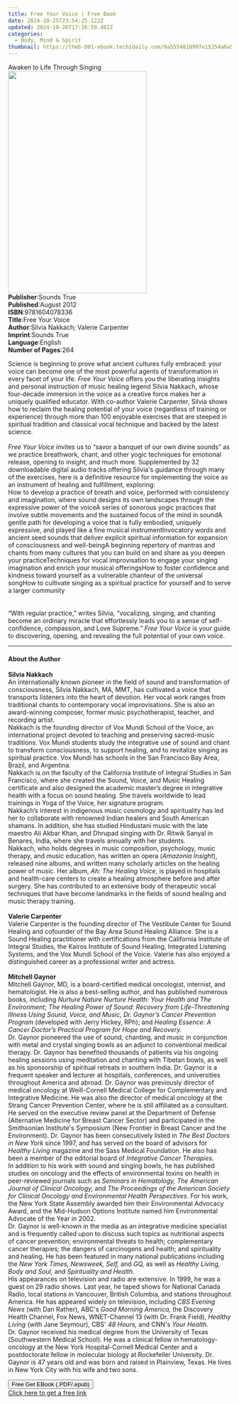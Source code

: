 ```yaml
---
title: Free Your Voice | Free Book
date: 2024-10-25T23:54:25.122Z
updated: 2024-10-26T17:16:59.482Z
categories:
  - Body, Mind & Spirit
thumbnail: https://thmb-001-ebook.techidaily.com/9a5554818997e15354a6a548fe489c27eee6989095082348366bdc5218f18e9f.jpg
---
```

<main id="book-container">
  <div class="flex flex-col">
    <div class="book-brief flex-1 py-6 px-4 sm:p-6 md:py-10 md:px-8">
      <!-- brief-->
      <div class="book-brief-main">Awaken to Life Through Singing</div>
    </div>
    <div
      class="book-meta-info flex-1 grid gap-4 col-start-1 col-end-3 row-start-1 sm:mb-6 sm:grid-cols-4 lg:gap-6 lg:col-start-2 lg:row-end-6 lg:row-span-6 lg:mb-0"
    >
      <div
        class="book-meta-info-left place-content-center mt-4 p-4 text-sm leading-6 col-start-2 col-span-2 dark:text-slate-400"
      >
        <img
          class="w-full h-500 object-cover rounded-lg sm:h-255 sm:col-span-2 lg:col-span-full"
          src="https://img-001-ebook.techidaily.com/832002716fc5de08d0ec183252da1140fe5943a201f929fea50f7dd5dc0054a3.jpg"
          alt=""
          width="312"
          height="500"
        />
      </div>
      <div
        class="book-meta-info-right mt-2 col-start-1 row-start-2 col-span-3 self-center"
      >
        <!-- meta data  -->
        <div class="flex flex-col px-4 md:px-8">
          <div class="flex-1">
            <strong>Publisher</strong>:<span class="px-2">Sounds True</span>
          </div>
          <div class="flex-1">
            <strong>Published</strong>:<span class="px-2">August 2012</span>
          </div>
          <div class="flex-1">
            <strong>ISBN</strong>:<span class="px-2">9781604078336</span>
          </div>
          <div class="flex-1">
            <strong>Title</strong>:<span class="px-2">Free Your Voice</span>
          </div>
          <div class="flex-1">
            <strong>Author</strong>:<span class="px-2"
              >Silvia Nakkach; Valerie Carpenter</span
            >
          </div>
          <div class="flex-1">
            <strong>Imprint</strong>:<span class="px-2">Sounds True</span>
          </div>
          <div class="flex-1">
            <strong>Language</strong>:<span class="px-2">English</span>
          </div>
          <div class="flex-1">
            <strong>Number of Pages</strong>:<span class="px-2">264</span>
          </div>
        </div>
      </div>
    </div>
    <div class="book-description flex-1 py-6 px-4 sm:p-6 md:py-10 md:px-8">
      <div class="book-description-main">
        <div accordion-content="" id="description">
          <p>
            Science is beginning to prove what ancient cultures fully embraced:
            your voice can become one of the most powerful agents of
            transformation in every facet of your life.
            <i>Free Your Voice</i> offers you the liberating insights and
            personal instruction of music healing legend Silvia Nakkach, whose
            four-decade immersion in the voice as a creative force makes her a
            uniquely qualified educator. With co-author Valerie Carpenter,
            Silvia shows how to reclaim the healing potential of your voice
            (regardless of training or experience) through more than 100
            enjoyable exercises that are steeped in spiritual tradition and
            classical vocal technique and backed by the latest science.<br /><br /><i
              >Free Your Voice</i
            >
            invites us to “savor a banquet of our own divine sounds” as we
            practice breathwork, chant, and other yogic techniques for emotional
            release, opening to insight, and much more. Supplemented by 32
            downloadable digital audio tracks offering Silvia's guidance through
            many of the exercises, here is a definitive resource for
            implementing the voice as an instrument of healing and fulfillment,
            exploring:<br />How to develop a practice of breath and voice,
            performed with consistency and imagination, where sound designs its
            own landscapes through the expressive power of the voiceA series of
            sonorous yogic practices that involve subtle movements and the
            sustained focus of the mind in soundA gentle path for developing a
            voice that is fully embodied, uniquely expressive, and played like a
            fine musical instrumentInvocatory words and ancient seed sounds that
            deliver explicit spiritual information for expansion of
            consciousness and well-beingA beginning repertory of mantras and
            chants from many cultures that you can build on and share as you
            deepen your practiceTechniques for vocal improvisation to engage
            your singing imagination and enrich your musical offeringsHow to
            foster confidence and kindness toward yourself as a vulnerable
            chanteur of the universal songHow to cultivate singing as a
            spiritual practice for yourself and to serve a larger community<br /><br /><br />“With
            regular practice,” writes Silvia, “vocalizing, singing, and chanting
            become an ordinary miracle that effortlessly leads you to a sense of
            self-confidence, compassion, and Love Supreme.”
            <i>Free Your Voice</i> is your guide to discovering, opening, and
            revealing the full potential of your own voice.
          </p>
        </div>
        <div class="accordion-fader"></div>
      </div>
    </div>
    <div class="book-excerpts flex-1 py-6 px-4 sm:p-6 md:py-10 md:px-8">
      <!-- excerpts-->
      <div class="book-excerpts-main">
        <hr />
        <h4 class="placeholder placeholder-heading">
          <span>About the Author</span>
        </h4>
        <p></p>
        <p>
          <b>Silvia Nakkach</b><br />An internationally known pioneer in the
          field of sound and transformation of consciousness, Silvia Nakkach,
          MA, MMT, has cultivated a voice that transports listeners into the
          heart of devotion. Her vocal work ranges from traditional chants to
          contemporary vocal improvisations. She is also an award-winning
          composer, former music psychotherapist, teacher, and recording
          artist.<br />Nakkach is the founding director of Vox Mundi School of
          the Voice, an international project devoted to teaching and preserving
          sacred-music traditions. Vox Mundi students study the integrative use
          of sound and chant to transform consciousness, to support healing, and
          to revitalize singing as spiritual practice. Vox Mundi has schools in
          the San Francisco Bay Area, Brazil, and Argentina.<br />Nakkach is on
          the faculty of the California Institute of Integral Studies in San
          Francisco, where she created the Sound, Voice, and Music Healing
          certificate and also designed the academic master’s degree in
          integrative health with a focus on sound healing. She travels
          worldwide to lead trainings in Yoga of the Voice, her signature
          program.<br />Nakkach’s interest in indigenous music cosmology and
          spirituality has led her to collaborate with renowned Indian healers
          and South American shamans. In addition, she has studied Hindustani
          music with the late maestro Ali Akbar Khan, and Dhrupad singing with
          Dr. Ritwik Sanyal in Benares, India, where she travels annually with
          her students.<br />Nakkach, who holds degrees in music composition,
          psychology, music therapy, and music education, has written an opera
          (<i>Amazonia Insight</i>), released nine albums, and written many
          scholarly articles on the healing power of music. Her album,
          <i>Ah: The Healing Voice</i>, is played in hospitals and health-care
          centers to create a healing atmosphere before and after surgery. She
          has contributed to an extensive body of therapeutic vocal techniques
          that have become landmarks in the fields of sound healing and music
          therapy training.<br /><br /><b>Valerie Carpenter</b><br />Valerie
          Carpenter is the founding director of The Vestibule Center for Sound
          Healing and cofounder of the Bay Area Sound Healing Alliance. She is a
          Sound Healing practitioner with certifications from the California
          Institute of Integral Studies, the Kairos Institute of Sound Healing,
          Integrated Listening Systems, and the Vox Mundi School of the Voice.
          Valerie has also enjoyed a distinguished career as a professional
          writer and actress.<br /><br /><b>Mitchell Gaynor</b><br />Mitchell
          Gaynor, MD, is a board-certified medical oncologist, internist, and
          hematologist. He is also a best-selling author, and has published
          numerous books, including
          <i
            >Nurture Nature Nurture Health: Your Health and The Environment; The
            Healing Power of Sound: Recovery from Life-Threatening Illness Using
            Sound, Voice, and Music, Dr. Gaynor’s Cancer Prevention Program</i
          >
          (developed with Jerry Hickey, RPh); and
          <i
            >Healing Essence: A Cancer Doctor’s Practical Program for Hope and
            Recovery.</i
          ><br />Dr. Gaynor pioneered the use of sound, chanting, and music in
          conjunction with metal and crystal singing bowls as an adjunct to
          conventional medical therapy. Dr. Gaynor has benefited thousands of
          patients via his ongoing healing sessions using meditation and
          chanting with Tibetan bowls, as well as his sponsorship of spiritual
          retreats in southern India. Dr. Gaynor is a frequent speaker and
          lecturer at hospitals, conferences, and universities throughout
          America and abroad. Dr. Gaynor was previously director of medical
          oncology at Weill-Cornell Medical College for Complementary and
          Integrative Medicine. He was also the director of medical oncology at
          the Strang Cancer Prevention Center, where he is still affiliated as a
          consultant.<br />He served on the executive review panel at the
          Department of Defense (Alternative Medicine for Breast Cancer Sector)
          and participated in the Smithsonian Institute's Symposium (New
          Frontier in Breast Cancer and the Environment). Dr. Gaynor has been
          consecutively listed in <i>The Best Doctors in New York</i> since
          1997, and has served on the board of advisors for
          <i>Healthy Living</i> magazine and the Sass Medical Foundation. He
          also has been a member of the editorial board of
          <i>Integrative Cancer Therapies.</i><br />In addition to his work with
          sound and singing bowls, he has published studies on oncology and the
          effects of environmental toxins on health in peer-reviewed journals
          such as
          <i
            >Seminars in Hematology, The American Journal of Clinical
            Oncology,</i
          >
          and
          <i
            >The Proceedings of the American Society for Clinical Oncology and
            Environmental Health Perspectives.</i
          >
          For his work, the New York State Assembly awarded him their
          Environmental Advocacy Award, and the Mid-Hudson Options Institute
          named him Environmental Advocate of the Year in 2002.<br />Dr. Gaynor
          is well-known in the media as an integrative medicine specialist and
          is frequently called upon to discuss such topics as nutritional
          aspects of cancer prevention; environmental threats to health;
          complementary cancer therapies; the dangers of carcinogens and health;
          and spirituality and healing. He has been featured in many national
          publications including the <i>New York Times, Newsweek, Self,</i> and
          <i>GQ,</i> as well as <i>Healthy Living, Body and Soul,</i> and
          <i>Spirituality and Health.</i><br />His appearances on television and
          radio are extensive. In 1999, he was a guest on 29 radio shows. Last
          year, he taped shows for National Canada Radio, local stations in
          Vancouver, British Columbia, and stations throughout America. He has
          appeared widely on television, including <i>CBS Evening News</i> (with
          Dan Rather), ABC's <i>Good Morning America,</i> the Discovery Health
          Channel, Fox News, WNET-Channel 13 (with Dr. Frank Field),
          <i>Healthy Living</i> (with Jane Seymour), CBS' <i>48 Hours,</i> and
          CNN's <i>Your Health.</i><br />Dr. Gaynor received his medical degree
          from the University of Texas (Southwestern Medical School). He was a
          clinical fellow in hematology-oncology at the New York
          Hospital-Cornell Medical Center and a postdoctorate fellow in
          molecular biology at Rockefeller University. Dr. Gaynor is 47 years
          old and was born and raised in Plainview, Texas. He lives in New York
          City with his wife and two sons.
        </p>
        <p></p>
      </div>
    </div>
    <div
      class="book-about-author flex-1 py-6 px-4 sm:p-6 md:py-10 md:px-8"
    ></div>
    <div class="book-free-get flex-1 py-6 px-4 sm:p-6 md:py-10 md:px-8">
      <button
        id="btn-free-get"
        class="bg-blue-500 hover:bg-blue-700 text-white font-bold py-2 px-4 rounded"
      >
        Free Get EBook (.PDF/.epub)
      </button>
      <div id="countdown-display" class="px-2 text-lg mt-2"></div>
      <a
        id="free-link"
        class="hidden bg-blue-500 hover:bg-blue-700 text-white font-bold py-2 px-4 rounded"
        href="https://www.ebooks.com/en-us/book/210761464/free-your-voice/silvia-nakkach/"
        target="_blank"
        >Click here to get a free link</a
      >
    </div>
    <script>
      let countdownTime = 0;
      let countdownInterval = null;
      document
        .getElementById('btn-free-get')
        .addEventListener('click', startCountdown);
      function startCountdown() {
        countdownTime = new Date().getTime() + 60000 * 3;
        countdownInterval = setInterval(updateCountdown, 1000);
        document.getElementById('btn-free-get').disabled = true;
        document
          .getElementById('btn-free-get')
          .classList.add('bg-gray-500', 'cursor-not-allowed');
      }
      function updateCountdown() {
        let currentTime = new Date().getTime();
        let timeLeft = countdownTime - currentTime;
        let secondsLeft = Math.floor(timeLeft / 1000);
        document.getElementById('countdown-display').innerHTML =
          `Remaining time: ${secondsLeft} seconds.`;
        if (secondsLeft <= 0) {
          clearInterval(countdownInterval);
          document.getElementById('btn-free-get').classList.add('hidden');
          document.getElementById('free-link').classList.remove('hidden');
          document.getElementById('countdown-display').innerHTML = '';
        }
      }
    </script>
  </div>
</main>

<ins class="adsbygoogle"
      style="display:block"
      data-ad-client="ca-pub-7571918770474297"
      data-ad-slot="8358498916"
      data-ad-format="auto"
      data-full-width-responsive="true"></ins>
    